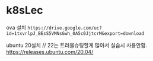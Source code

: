 # k8sLec

ova 설치
```https://drive.google.com/uc?id=1txvrlpJ_BEsS5VMNsGwh_0A5c0JjtcrM&export=download```

ubuntu 20설치 // 22는 트러블슈팅할게 많아서 실습시 사용안함.
https://releases.ubuntu.com/20.04/

